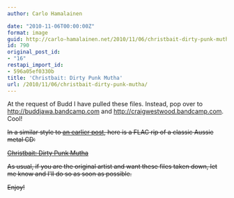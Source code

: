 ```yaml
---
author: Carlo Hamalainen

date: "2010-11-06T00:00:00Z"
format: image
guid: http://carlo-hamalainen.net/2010/11/06/christbait-dirty-punk-mutha/
id: 790
original_post_id:
- "16"
restapi_import_id:
- 596a05ef0330b
title: 'Christbait: Dirty Punk Mutha'
url: /2010/11/06/christbait-dirty-punk-mutha/
---
```

At the request of Budd I have pulled these files. Instead, pop over to <http://buddjawa.bandcamp.com> and <http://craigwestwood.bandcamp.com>. Cool! 

<s>

In a similar style to [an earlier post](http://carlo-hamalainen.net/blog/?p=495), here is a FLAC rip of a classic Aussie metal CD:

[Christbait: Dirty Punk Mutha](http://carlo-hamalainen.net/music/Christbait/Dirty%20Punk%20Mutha/)

As usual, if you are the original artist and want these files taken down, let me know and I'll do so as soon as possible.

Enjoy! </s>
